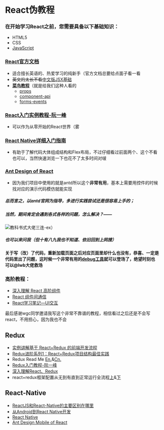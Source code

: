# React伪教程
### 在开始学习React之前，您需要具备以下基础知识：
- HTML5
- CSS
- [JavaScript](https://developer.mozilla.org/en-US/docs/Web/JavaScript/A_re-introduction_to_JavaScript)
### [React官方文档](https://reactjs.org/docs/hello-world.html)
- 适合擅长英语的、热爱学习的纯新手（官方文档总要给点面子看一看
- ~~英文的太长不看~~[中文版JSX基础](https://www.jianshu.com/p/7e872afeae42)
- [**菜鸟教程**](http://www.runoob.com/react/react-tutorial.html)（就是给我们这种人看的
  - [props](http://www.runoob.com/react/react-props.html)
  - [component-api](http://www.runoob.com/react/react-component-api.html)
  - [forms-events](http://www.runoob.com/react/react-forms-events.html)
### [React入门实例教程-阮一峰](http://www.ruanyifeng.com/blog/2015/03/react.html)
- 可以作为从零开始的React世界（雾
### [React Native详细入门指南](https://www.jianshu.com/p/fa0874be0827)
- 有助于了解代码大体组成结构和Flex布局，不过仔细看过前面两个、这个不看也可以，当然快速浏览一下也花不了太多时间对啵
### [Ant Design of React](https://ant.design/docs/react/introduce-cn)
- 因为我们项目中使用的就是antd所以这个**非常有用**，基本上需要用控件的时候找对应的演示代码模仿就能实现
##### 总而言之，以antd官网为指导，多进行实践尝试还是很容易上手的；
##### 当然，期间肯定会遇到各式各样的问题，怎么解决？——
![教科书式大佬三连-ex](https://github.com/151220134/STC/blob/master/c3a110fab2fb431665f9acd52aa446230bf7d38d.jpg)）
##### 也可以来问我（但十有八九我也不知道、依旧回到上网搜）
#### 关于写（改）了代码，重新加载页面之后对应页面里却什么也没有，恭喜、一定是代码里出了问题，这时候一个非常有用的[debug工具](https://www.baidu.com/)就可以登场了，绝望时刻也可以@lwb大佬救场
### 高阶教程：
- [深入理解 React 高阶组件](https://zhuanlan.zhihu.com/p/24776678)
- [React 组件间通信](http://web.jobbole.com/82999/)
- [React学习笔记—UI交互](https://segmentfault.com/a/1190000002647357)

最后感谢wgc同学邀请我写这个非常不靠谱的教程，相信看过之后还是不会写react，不用担心，因为我也不会

## Redux
- [实例讲解基于 React+Redux 的前端开发流程](https://blog.csdn.net/fengyinchao/article/details/51566555)
- [Redux进阶系列1：React+Redux项目结构最佳实践](https://www.jianshu.com/p/34468f13263c)
- Redux Read Me [En.](https://redux.js.org/)&[Cn.](http://cn.redux.js.org/)
- [Redux入门教程-阮一峰](http://www.ruanyifeng.com/blog/2016/09/redux_tutorial_part_one_basic_usages.html)
- [深入理解React、Redux](https://www.jianshu.com/p/0e42799be566)
- react+redux框架配置从无到有直到正常运行全流程[上](https://blog.csdn.net/lx376693576/article/details/54591142)&[下](https://blog.csdn.net/lx376693576/article/details/54602957)
## React-Native
- [ReactJS和React-Native的主要区别在哪里](https://www.zcfy.cc/article/what-are-the-main-differences-between-reactjs-and-react-native-2785.html)
- [从Android到React Native开发](https://www.jianshu.com/p/97692b1c451d)
- [React Native](https://reactnative.cn/docs/0.51/getting-started.html)
- [Ant Design Mobile of React](https://mobile.ant.design/docs/react/introduce-cn)
